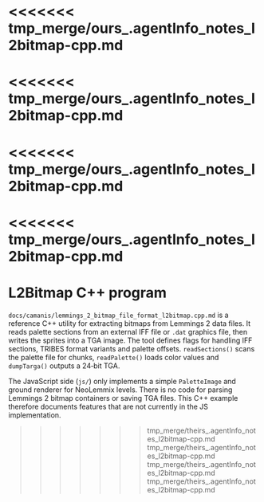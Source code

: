 <<<<<<< tmp_merge/ours_.agentInfo_notes_l2bitmap-cpp.md
=======
<<<<<<< tmp_merge/ours_.agentInfo_notes_l2bitmap-cpp.md
=======
<<<<<<< tmp_merge/ours_.agentInfo_notes_l2bitmap-cpp.md
=======
<<<<<<< tmp_merge/ours_.agentInfo_notes_l2bitmap-cpp.md
=======
# L2Bitmap C++ program

`docs/camanis/lemmings_2_bitmap_file_format_l2bitmap.cpp.md` is a reference C++ utility for extracting bitmaps from Lemmings 2 data files. It reads palette sections from an external IFF file or `.dat` graphics file, then writes the sprites into a TGA image. The tool defines flags for handling IFF sections, TRIBES format variants and palette offsets. `readSections()` scans the palette file for chunks, `readPalette()` loads color values and `dumpTarga()` outputs a 24‑bit TGA.

The JavaScript side (`js/`) only implements a simple `PaletteImage` and ground renderer for NeoLemmix levels. There is no code for parsing Lemmings 2 bitmap containers or saving TGA files. This C++ example therefore documents features that are not currently in the JS implementation.
>>>>>>> tmp_merge/theirs_.agentInfo_notes_l2bitmap-cpp.md
>>>>>>> tmp_merge/theirs_.agentInfo_notes_l2bitmap-cpp.md
>>>>>>> tmp_merge/theirs_.agentInfo_notes_l2bitmap-cpp.md
>>>>>>> tmp_merge/theirs_.agentInfo_notes_l2bitmap-cpp.md

